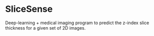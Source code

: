 # SliceSense
Deep-learning + medical imaging program to predict the z-index slice thickness for a given set of 2D images.
